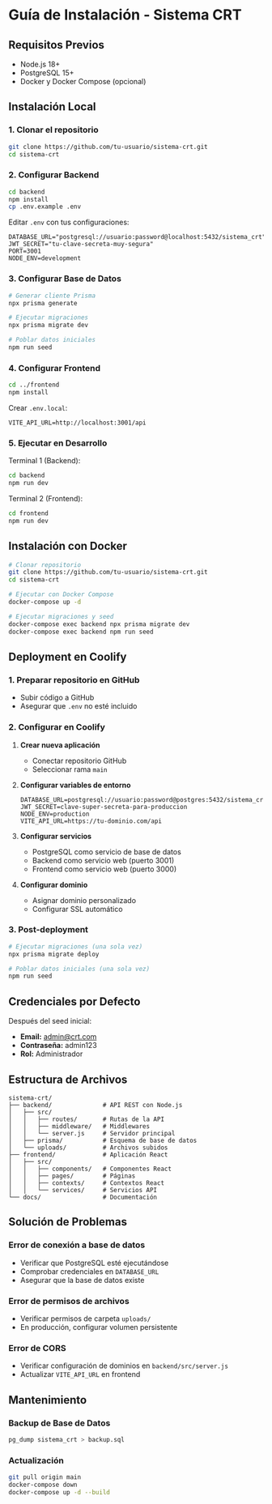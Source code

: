 # Guía de Instalación - Sistema CRT

## Requisitos Previos

- Node.js 18+ 
- PostgreSQL 15+
- Docker y Docker Compose (opcional)

## Instalación Local

### 1. Clonar el repositorio

```bash
git clone https://github.com/tu-usuario/sistema-crt.git
cd sistema-crt
```

### 2. Configurar Backend

```bash
cd backend
npm install
cp .env.example .env
```

Editar `.env` con tus configuraciones:

```env
DATABASE_URL="postgresql://usuario:password@localhost:5432/sistema_crt"
JWT_SECRET="tu-clave-secreta-muy-segura"
PORT=3001
NODE_ENV=development
```

### 3. Configurar Base de Datos

```bash
# Generar cliente Prisma
npx prisma generate

# Ejecutar migraciones
npx prisma migrate dev

# Poblar datos iniciales
npm run seed
```

### 4. Configurar Frontend

```bash
cd ../frontend
npm install
```

Crear `.env.local`:

```env
VITE_API_URL=http://localhost:3001/api
```

### 5. Ejecutar en Desarrollo

Terminal 1 (Backend):
```bash
cd backend
npm run dev
```

Terminal 2 (Frontend):
```bash
cd frontend
npm run dev
```

## Instalación con Docker

```bash
# Clonar repositorio
git clone https://github.com/tu-usuario/sistema-crt.git
cd sistema-crt

# Ejecutar con Docker Compose
docker-compose up -d

# Ejecutar migraciones y seed
docker-compose exec backend npx prisma migrate dev
docker-compose exec backend npm run seed
```

## Deployment en Coolify

### 1. Preparar repositorio en GitHub

- Subir código a GitHub
- Asegurar que `.env` no esté incluido

### 2. Configurar en Coolify

1. **Crear nueva aplicación**
   - Conectar repositorio GitHub
   - Seleccionar rama `main`

2. **Configurar variables de entorno**
   ```
   DATABASE_URL=postgresql://usuario:password@postgres:5432/sistema_crt
   JWT_SECRET=clave-super-secreta-para-produccion
   NODE_ENV=production
   VITE_API_URL=https://tu-dominio.com/api
   ```

3. **Configurar servicios**
   - PostgreSQL como servicio de base de datos
   - Backend como servicio web (puerto 3001)
   - Frontend como servicio web (puerto 3000)

4. **Configurar dominio**
   - Asignar dominio personalizado
   - Configurar SSL automático

### 3. Post-deployment

```bash
# Ejecutar migraciones (una sola vez)
npx prisma migrate deploy

# Poblar datos iniciales (una sola vez)
npm run seed
```

## Credenciales por Defecto

Después del seed inicial:

- **Email:** admin@crt.com
- **Contraseña:** admin123
- **Rol:** Administrador

## Estructura de Archivos

```
sistema-crt/
├── backend/              # API REST con Node.js
│   ├── src/
│   │   ├── routes/       # Rutas de la API
│   │   ├── middleware/   # Middlewares
│   │   └── server.js     # Servidor principal
│   ├── prisma/           # Esquema de base de datos
│   └── uploads/          # Archivos subidos
├── frontend/             # Aplicación React
│   ├── src/
│   │   ├── components/   # Componentes React
│   │   ├── pages/        # Páginas
│   │   ├── contexts/     # Contextos React
│   │   └── services/     # Servicios API
└── docs/                 # Documentación
```

## Solución de Problemas

### Error de conexión a base de datos
- Verificar que PostgreSQL esté ejecutándose
- Comprobar credenciales en `DATABASE_URL`
- Asegurar que la base de datos existe

### Error de permisos de archivos
- Verificar permisos de carpeta `uploads/`
- En producción, configurar volumen persistente

### Error de CORS
- Verificar configuración de dominios en `backend/src/server.js`
- Actualizar `VITE_API_URL` en frontend

## Mantenimiento

### Backup de Base de Datos
```bash
pg_dump sistema_crt > backup.sql
```

### Actualización
```bash
git pull origin main
docker-compose down
docker-compose up -d --build
```